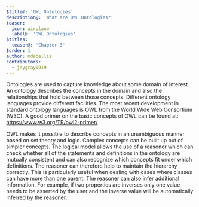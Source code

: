 ```yaml
---
$title@: 'OWL Ontologies'
description@: 'What are OWL Ontologies?'
teaser:
  icon: airplane
  label@: 'OWL Ontologies'
$titles:
  teaser@: 'Chapter 3'
$order: 1
author: mdebellis
contributors:
  - jaygray0919
---
```


Ontologies are used to capture knowledge about some domain of interest.
An ontology describes the concepts in the domain and also the relationships that hold between those concepts.
Different ontology languages provide different facilities.
The most recent development in standard ontology languages is OWL from the World Wide Web Consortium (W3C).
A good primer on the basic concepts of OWL can be found at: <a href="https://www.w3.org/TR/owl2-primer/" target="_blank" rel="noopener noreferrer">https://www.w3.org/TR/owl2-primer/</a>

OWL makes it possible to describe concepts in an unambiguous manner based on set theory and logic.
Complex concepts can be built up out of simpler concepts.
The logical model allows the use of a reasoner which can check whether all of the statements and definitions in the ontology are mutually consistent and can also recognize which concepts fit under which definitions.
The reasoner can therefore help to maintain the hierarchy correctly.
This is particularly useful when dealing with cases where classes can have more than one parent.
The reasoner can also infer additional information.
For example, if two properties are inverses only one value needs to be asserted by the user and the inverse value will be automatically inferred by the reasoner.

